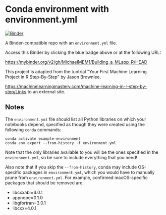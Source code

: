 # Conda environment with environment.yml

[![Binder](https://mybinder.org/badge_logo.svg)](https://mybinder.org/v2/gh/MichaelMEM1/Building_a_MLapp_R/HEAD)

A Binder-compatible repo with an `environment.yml` file.

Access this Binder by clicking the blue badge above or at the following URL:

https://mybinder.org/v2/gh/MichaelMEM1/Building_a_MLapp_R/HEAD

This project is adapted from the tuotrial "Your First Machine Learning Project in R Step-By-Step" by Jason Brownlee.

https://machinelearningmastery.com/machine-learning-in-r-step-by-step/Links to an external site. 

## Notes
The `environment.yml` file should list all Python libraries on which your notebooks
depend, specified as though they were created using the following `conda` commands:

```
conda activate example-environment
conda env export --from-history -f environment.yml
```

Note that the only libraries available to you will be the ones specified in
the `environment.yml`, so be sure to include everything that you need! 

Also note that if you skip the `--from-history`, conda may include OS-specific
packages in `environment.yml`, which you would have to manually prune from
`environment.yml`.  For example, confirmed macOS-specific packages that should
be removed are:

* libcxxabi=4.0.1
* appnope=0.1.0
* libgfortran=3.0.1
* libcxx=4.0.1
